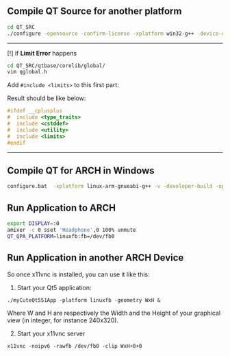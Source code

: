 ## Compile QT Source for another platform
```sh
cd QT_SRC
./configure -opensource -confirm-license -xplatform win32-g++ -device-option CROSS_COMPILE=/usr/bin/x86_64-w64-mingw32 -prefix /usr/Qt/5.13.2/x86_64-w64-mingw32 -nomake examples
```

<hr>

[!] if **Limit Error** happens

```sh
cd QT_SRC/qtbase/corelib/global/
vim qglobal.h
```

Add `#include <limits>` to this first part:

Result should be like below:
```cpp
#ifdef __cplusplus
#  include <type_traits>
#  include <cstddef>
#  include <utility>
#  include <limits>
#endif
```


<hr>

## Compile QT for ARCH in Windows
```sh
configure.bat  -xplatform linux-arm-gnueabi-g++ -v -developer-build -opensource -prefix  C:\Qt\Qt5.14.2\5.14.2\arm  -release -qml -sql-sqlite  -dbus -no-opengl
```

## Run Application to ARCH
```sh
export DISPLAY=:0
amixer -c 0 sset 'Headphone',0 100% unmute
QT_QPA_PLATFORM=linuxfb:fb=/dev/fb0
```
## Run Application in another ARCH Device

So once x11vnc is installed, you can use it like this:

1) Start your Qt5 application:

``./myCuteQt551App -platform linuxfb -geometry WxH &``

Where W and H are respectively the Width and the Height of your graphical view (in integer, for instance 240x320).

2) Start your x11vnc server

``x11vnc -noipv6 -rawfb /dev/fb0 -clip WxH+0+0``